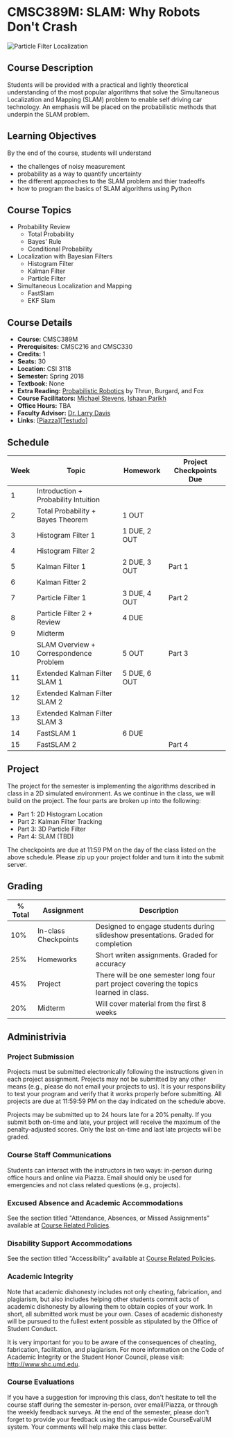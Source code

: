 # CMSC389M: SLAM: Why Robots Don't Crash
![Particle Filter Localization](https://i.imgur.com/EGzbpMn.png?1)

## Course Description

Students will be provided with a practical and lightly theoretical understanding of the most popular algorithms that solve the Simultaneous Localization and Mapping (SLAM) problem to enable self driving car technology. An emphasis will be placed on the probabilistic methods that underpin the SLAM problem.

## Learning Objectives

By the end of the course, students will understand
- the challenges of noisy measurement
- probability as a way to quantify uncertainty
- the different approaches to the SLAM problem and thier tradeoffs
- how to program the basics of SLAM algorithms using Python

## Course Topics

- Probability Review
    + Total Probability
    + Bayes' Rule
    + Conditional Probability
- Localization with Bayesian Filters
    + Histogram Filter
    + Kalman Filter
    + Particle Filter
- Simultaneous Localization and Mapping
    + FastSlam
    + EKF Slam

## Course Details

- **Course:** CMSC389M
- **Prerequisites:** CMSC216 and CMSC330
- **Credits:** 1
- **Seats:** 30
- **Location:** CSI 3118
- **Semester:** Spring 2018
- **Textbook:** None
- **Extra Reading:** [Probabilistic Robotics](http://www.probabilistic-robotics.org/) by Thrun, Burgard, and Fox
- **Course Facilitators:** [Michael Stevens](https://www.linkedin.com/in/michael-stevens-268074123/), [Ishaan Parikh](https://www.linkedin.com/in/iparikh/)
- **Office Hours:** TBA
- **Faculty Advisor:** [Dr. Larry Davis](https://www.cs.umd.edu/people/lsdavis)
- **Links**: \[[Piazza](https://piazza.com/class/jblmlyocd2x7x)\]\[[Testudo](https://ntst.umd.edu/soc/search?courseId=CMSC389M&sectionId=&termId=201801&_openSectionsOnly=on&creditCompare=&credits=&courseLevelFilter=ALL&instructor=&_facetoface=on&_blended=on&_online=on&courseStartCompare=&courseStartHour=&courseStartMin=&courseStartAM=&courseEndHour=&courseEndMin=&courseEndAM=&teachingCenter=ALL&_classDay1=on&_classDay2=on&_classDay3=on&_classDay4=on&_classDay5=on)\]

## Schedule
| Week | Topic                               | Homework | Project Checkpoints Due|
| ---- | ----------------------------------- | -------- | ------- |
| 1    | Introduction + Probability Intuition |     |         |
| 2    | Total Probability + Bayes Theorem |    1 OUT  |    |
| 3    | Histogram Filter 1                  | 1 DUE, 2 OUT |         |
| 4    | Histogram Filter 2                  |          |         |
| 5    | Kalman Filter 1                     | 2 DUE, 3 OUT        | Part 1 |
| 6    | Kalman Fitter 2                     |          |         |
| 7    | Particle Filter 1                   | 3 DUE, 4 OUT        | Part 2 |
| 8    | Particle Filter 2 + Review        |  4 DUE|         |
| 9    | Midterm                             |           |         |
| 10   | SLAM Overview + Correspondence Problem | 5 OUT   | Part 3 |
| 11   | Extended Kalman Filter SLAM 1       | 5 DUE, 6 OUT        |         |
| 12   | Extended Kalman Filter SLAM 2       |          |         |
| 13   | Extended Kalman Filter SLAM 3       |          |         |
| 14   | FastSLAM 1                          | 6 DUE        |         |
| 15   | FastSLAM 2                          |          | Part 4 |

## Project

The project for the semester is implementing the algorithms described in class in a 2D simulated environment. As we continue in the class, we will build on the project. The four parts are broken up into the following:

- Part 1: 2D Histogram Location
- Part 2: Kalman Filter Tracking
- Part 3: 3D Particle Filter
- Part 4: SLAM (TBD)

The checkpoints are due at 11:59 PM on the day of the class listed on the above schedule. Please zip up your project folder and turn it into the submit server.

## Grading
| % Total | Assignment            | Description                               |
| ------- | --------------------- | ----------------------------------------- |
| 10%      | In-class Checkpoints    | Designed to engage students during slideshow presentations. Graded for completion |
| 25%     | Homeworks             | Short writen assignments. Graded for accuracy |
| 45%     | Project               | There will be one semester long four part project covering the topics learned in class. |
| 20%     | Midterm               | Will cover material from the first 8 weeks |

## Administrivia

### Project Submission

Projects must be submitted electronically following the instructions given in each project assignment. Projects may not be submitted by any other means (e.g., please do not email your projects to us). It is your responsibility to test your program and verify that it works properly before submitting. All projects are due at 11:59:59 PM on the day indicated on the schedule above.

Projects may be submitted up to 24 hours late for a 20% penalty. If you submit both on-time and late, your project will receive the maximum of the penalty-adjusted scores. Only the last on-time and last late projects will be graded.

### Course Staff Communications

Students can interact with the instructors in two ways: in-person during office hours and online via Piazza. Email should only be used for emergencies and not class related questions (e.g., projects).

### Excused Absence and Academic Accommodations

See the section titled "Attendance, Absences, or Missed Assignments" available at [Course Related Policies](http://www.ugst.umd.edu/courserelatedpolicies.html).

### Disability Support Accommodations

See the section titled "Accessibility" available at [Course Related Policies](http://www.ugst.umd.edu/courserelatedpolicies.html).

### Academic Integrity

Note that academic dishonesty includes not only cheating, fabrication, and plagiarism, but also includes helping other students commit acts of academic dishonesty by allowing them to obtain copies of your work. In short, all submitted work must be your own. Cases of academic dishonesty will be pursued to the fullest extent possible as stipulated by the Office of Student Conduct.

It is very important for you to be aware of the consequences of cheating, fabrication, facilitation, and plagiarism. For more information on the Code of Academic Integrity or the Student Honor Council, please visit: http://www.shc.umd.edu.

### Course Evaluations

If you have a suggestion for improving this class, don't hesitate to tell the course staff during the semester in-person, over email/Piazza, or through the weekly feedback surveys. At the end of the semester, please don't forget to provide your feedback using the campus-wide CourseEvalUM system. Your comments will help make this class better.
